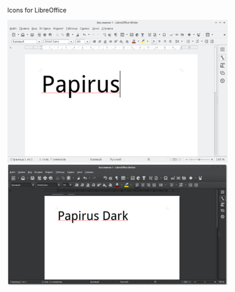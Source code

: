 Icons for LibreOffice

![Screenshot libreoffice](libreoffice.png)
![Screenshot libreoffice](libreoffice-dark.png)


